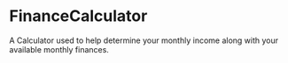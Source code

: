 # FinanceCalculator
A Calculator used to help determine your monthly income along with your available monthly finances.
